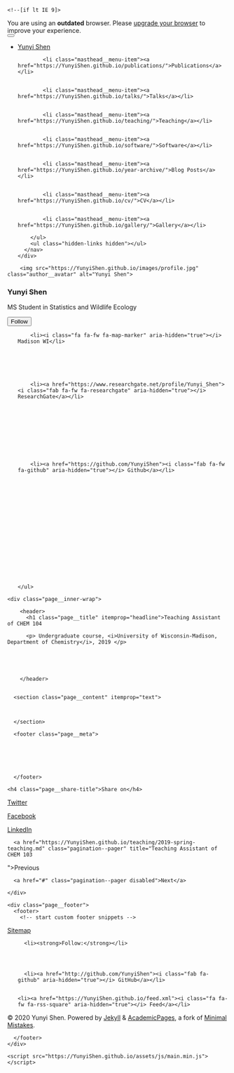 

<!doctype html>
<html lang="en" class="no-js">
  <head>
    

<meta charset="utf-8">



<!-- begin SEO -->









<title>Teaching Assistant of CHEM 104 - Yunyi Shen</title>







<meta property="og:locale" content="en-US">
<meta property="og:site_name" content="Yunyi Shen">
<meta property="og:title" content="Teaching Assistant of CHEM 104">


  <link rel="canonical" href="https://YunyiShen.github.io/teaching/2019-spring-teaching.md">
  <meta property="og:url" content="https://YunyiShen.github.io/teaching/2019-spring-teaching.md">



  <meta property="og:description" content="">





  

  





  <meta property="og:type" content="article">
  <meta property="article:published_time" content="2019-01-01T00:00:00-06:00">








  <script type="application/ld+json">
    {
      "@context" : "http://schema.org",
      "@type" : "Person",
      "name" : "Yunyi Shen",
      "url" : "https://YunyiShen.github.io",
      "sameAs" : null
    }
  </script>






<!-- end SEO -->


<link href="https://YunyiShen.github.io/feed.xml" type="application/atom+xml" rel="alternate" title="Yunyi Shen Feed">

<!-- http://t.co/dKP3o1e -->
<meta name="HandheldFriendly" content="True">
<meta name="MobileOptimized" content="320">
<meta name="viewport" content="width=device-width, initial-scale=1.0">

<script>
  document.documentElement.className = document.documentElement.className.replace(/\bno-js\b/g, '') + ' js ';
</script>

<!-- For all browsers -->
<link rel="stylesheet" href="https://YunyiShen.github.io/assets/css/main.css">

<meta http-equiv="cleartype" content="on">
    

<!-- start custom head snippets -->

<link rel="apple-touch-icon" sizes="57x57" href="https://YunyiShen.github.io/images/apple-touch-icon-57x57.png?v=M44lzPylqQ">
<link rel="apple-touch-icon" sizes="60x60" href="https://YunyiShen.github.io/images/apple-touch-icon-60x60.png?v=M44lzPylqQ">
<link rel="apple-touch-icon" sizes="72x72" href="https://YunyiShen.github.io/images/apple-touch-icon-72x72.png?v=M44lzPylqQ">
<link rel="apple-touch-icon" sizes="76x76" href="https://YunyiShen.github.io/images/apple-touch-icon-76x76.png?v=M44lzPylqQ">
<link rel="apple-touch-icon" sizes="114x114" href="https://YunyiShen.github.io/images/apple-touch-icon-114x114.png?v=M44lzPylqQ">
<link rel="apple-touch-icon" sizes="120x120" href="https://YunyiShen.github.io/images/apple-touch-icon-120x120.png?v=M44lzPylqQ">
<link rel="apple-touch-icon" sizes="144x144" href="https://YunyiShen.github.io/images/apple-touch-icon-144x144.png?v=M44lzPylqQ">
<link rel="apple-touch-icon" sizes="152x152" href="https://YunyiShen.github.io/images/apple-touch-icon-152x152.png?v=M44lzPylqQ">
<link rel="apple-touch-icon" sizes="180x180" href="https://YunyiShen.github.io/images/apple-touch-icon-180x180.png?v=M44lzPylqQ">
<link rel="icon" type="image/png" href="https://YunyiShen.github.io/images/favicon-32x32.png?v=M44lzPylqQ" sizes="32x32">
<link rel="icon" type="image/png" href="https://YunyiShen.github.io/images/android-chrome-192x192.png?v=M44lzPylqQ" sizes="192x192">
<link rel="icon" type="image/png" href="https://YunyiShen.github.io/images/favicon-96x96.png?v=M44lzPylqQ" sizes="96x96">
<link rel="icon" type="image/png" href="https://YunyiShen.github.io/images/favicon-16x16.png?v=M44lzPylqQ" sizes="16x16">
<link rel="manifest" href="https://YunyiShen.github.io/images/manifest.json?v=M44lzPylqQ">
<link rel="mask-icon" href="https://YunyiShen.github.io/images/safari-pinned-tab.svg?v=M44lzPylqQ" color="#000000">
<link rel="shortcut icon" href="/images/favicon.ico?v=M44lzPylqQ">
<meta name="msapplication-TileColor" content="#000000">
<meta name="msapplication-TileImage" content="https://YunyiShen.github.io/images/mstile-144x144.png?v=M44lzPylqQ">
<meta name="msapplication-config" content="https://YunyiShen.github.io/images/browserconfig.xml?v=M44lzPylqQ">
<meta name="theme-color" content="#ffffff">
<link rel="stylesheet" href="https://YunyiShen.github.io/assets/css/academicons.css"/>

<script type="text/x-mathjax-config"> MathJax.Hub.Config({ TeX: { equationNumbers: { autoNumber: "all" } } }); </script>
<script type="text/x-mathjax-config">
  MathJax.Hub.Config({
    tex2jax: {
      inlineMath: [ ['$','$'], ["\\(","\\)"] ],
      processEscapes: true
    }
  });
</script>
<script src='https://cdnjs.cloudflare.com/ajax/libs/mathjax/2.7.4/latest.js?config=TeX-MML-AM_CHTML' async></script>

<!-- end custom head snippets -->

  </head>

  <body>

    <!--[if lt IE 9]>
<div class="notice--danger align-center" style="margin: 0;">You are using an <strong>outdated</strong> browser. Please <a href="http://browsehappy.com/">upgrade your browser</a> to improve your experience.</div>
<![endif]-->
    

<div class="masthead">
  <div class="masthead__inner-wrap">
    <div class="masthead__menu">
      <nav id="site-nav" class="greedy-nav">
        <button><div class="navicon"></div></button>
        <ul class="visible-links">
          <li class="masthead__menu-item masthead__menu-item--lg"><a href="https://YunyiShen.github.io/">Yunyi Shen</a></li>
          
            
            <li class="masthead__menu-item"><a href="https://YunyiShen.github.io/publications/">Publications</a></li>
          
            
            <li class="masthead__menu-item"><a href="https://YunyiShen.github.io/talks/">Talks</a></li>
          
            
            <li class="masthead__menu-item"><a href="https://YunyiShen.github.io/teaching/">Teaching</a></li>
          
            
            <li class="masthead__menu-item"><a href="https://YunyiShen.github.io/software/">Software</a></li>
          
            
            <li class="masthead__menu-item"><a href="https://YunyiShen.github.io/year-archive/">Blog Posts</a></li>
          
            
            <li class="masthead__menu-item"><a href="https://YunyiShen.github.io/cv/">CV</a></li>
          
            
            <li class="masthead__menu-item"><a href="https://YunyiShen.github.io/gallery/">Gallery</a></li>
          
        </ul>
        <ul class="hidden-links hidden"></ul>
      </nav>
    </div>
  </div>
</div>

    





<div id="main" role="main">
  


  <div class="sidebar sticky">
  



<div itemscope itemtype="http://schema.org/Person">

  <div class="author__avatar">
    
    	<img src="https://YunyiShen.github.io/images/profile.jpg" class="author__avatar" alt="Yunyi Shen">
    
  </div>

  <div class="author__content">
    <h3 class="author__name">Yunyi Shen</h3>
    <p class="author__bio">MS Student in Statistics and Wildlife Ecology</p>
  </div>

  <div class="author__urls-wrapper">
    <button class="btn btn--inverse">Follow</button>
    <ul class="author__urls social-icons">
      
        <li><i class="fa fa-fw fa-map-marker" aria-hidden="true"></i> Madison WI</li>
      
      
      
      
      
       
        <li><a href="https://www.researchgate.net/profile/Yunyi_Shen"><i class="fab fa-fw fa-researchgate" aria-hidden="true"></i> ResearchGate</a></li>
      
      
      
      
      
      
      
      
      
      
        <li><a href="https://github.com/YunyiShen"><i class="fab fa-fw fa-github" aria-hidden="true"></i> Github</a></li>
      
      
      
      
      
      
      
      
      
      
      
      
      
      
      
      
      
      
    </ul>
  </div>
</div>

  
  </div>


  <article class="page" itemscope itemtype="http://schema.org/CreativeWork">
    <meta itemprop="headline" content="Teaching Assistant of CHEM 104">
    <meta itemprop="description" content="">
    <meta itemprop="datePublished" content="January 01, 2019">
    

    <div class="page__inner-wrap">
      
        <header>
          <h1 class="page__title" itemprop="headline">Teaching Assistant of CHEM 104
</h1>
          
        
        
        
          <p> Undergraduate course, <i>University of Wisconsin-Madison, Department of Chemistry</i>, 2019 </p>
        
        
             
        
    
        </header>
      

      <section class="page__content" itemprop="text">
        

        
      </section>

      <footer class="page__meta">
        
        




      </footer>

      

<section class="page__share">
  
    <h4 class="page__share-title">Share on</h4>
  

  <a href="https://twitter.com/intent/tweet?text=https://YunyiShen.github.io/teaching/2019-spring-teaching.md" class="btn btn--twitter" title="Share on Twitter"><i class="fab fa-twitter" aria-hidden="true"></i><span> Twitter</span></a>

  <a href="https://www.facebook.com/sharer/sharer.php?u=https://YunyiShen.github.io/teaching/2019-spring-teaching.md" class="btn btn--facebook" title="Share on Facebook"><i class="fab fa-facebook" aria-hidden="true"></i><span> Facebook</span></a>

  <a href="https://www.linkedin.com/shareArticle?mini=true&url=https://YunyiShen.github.io/teaching/2019-spring-teaching.md" class="btn btn--linkedin" title="Share on LinkedIn"><i class="fab fa-linkedin" aria-hidden="true"></i><span> LinkedIn</span></a>
</section>

      


  <nav class="pagination">
    
      <a href="https://YunyiShen.github.io/teaching/2019-spring-teaching.md" class="pagination--pager" title="Teaching Assistant of CHEM 103
">Previous</a>
    
    
      <a href="#" class="pagination--pager disabled">Next</a>
    
  </nav>

    </div>

    
  </article>

  
  
</div>


    <div class="page__footer">
      <footer>
        <!-- start custom footer snippets -->
<a href="/sitemap/">Sitemap</a>
<!-- end custom footer snippets -->

        

<div class="page__footer-follow">
  <ul class="social-icons">
    
      <li><strong>Follow:</strong></li>
    
    
    
    
      <li><a href="http://github.com/YunyiShen"><i class="fab fa-github" aria-hidden="true"></i> GitHub</a></li>
    
    
    <li><a href="https://YunyiShen.github.io/feed.xml"><i class="fa fa-fw fa-rss-square" aria-hidden="true"></i> Feed</a></li>
  </ul>
</div>

<div class="page__footer-copyright">&copy; 2020 Yunyi Shen. Powered by <a href="http://jekyllrb.com" rel="nofollow">Jekyll</a> &amp; <a href="https://github.com/academicpages/academicpages.github.io">AcademicPages</a>, a fork of <a href="https://mademistakes.com/work/minimal-mistakes-jekyll-theme/" rel="nofollow">Minimal Mistakes</a>.</div>

      </footer>
    </div>

    <script src="https://YunyiShen.github.io/assets/js/main.min.js"></script>




  <script>
  (function(i,s,o,g,r,a,m){i['GoogleAnalyticsObject']=r;i[r]=i[r]||function(){
  (i[r].q=i[r].q||[]).push(arguments)},i[r].l=1*new Date();a=s.createElement(o),
  m=s.getElementsByTagName(o)[0];a.async=1;a.src=g;m.parentNode.insertBefore(a,m)
  })(window,document,'script','//www.google-analytics.com/analytics.js','ga');

  ga('create', '', 'auto');
  ga('send', 'pageview');
</script>






  </body>
</html>

